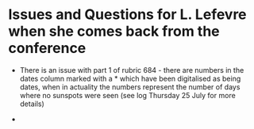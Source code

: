 # Issues and Questions for L. Lefevre when she comes back from the conference

* There is an issue with part 1 of rubric 684 - there are numbers in the dates column marked with a * which have been digitalised as being dates, when in actuality the numbers represent the number of days where no sunspots were seen (see log Thursday 25 July for more details)

* 


